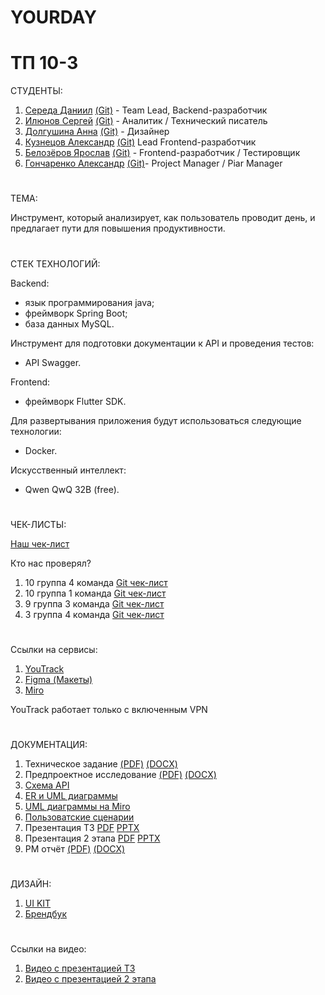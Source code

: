 # YOURDAY
# ТП 10-3

СТУДЕНТЫ:
1. [Середа Даниил](https://vk.com/forest_owl336) [(Git)](https://github.com/owl336) - Team Lead, Backend-разработчик
2. [Илюнов Сергей](https://vk.com/id729366535) [(Git)](https://github.com/SergeyAFD) - Аналитик / Технический писатель
3. [Долгушина Анна](https://vk.com/dolgushina_a) [(Git)](https://github.com/Ann2009Dol) - Дизайнер
4. [Кузнецов Александр](https://vk.com/mega_cutetoad) [(Git)](https://github.com/Alexander715Kuznezov?tab=overview&from=2025-03-01&to=2025-03-23-) Lead Frontend-разработчик
5. [Белозёров Ярослав](https://vk.com/fasreder) [(Git)](https://github.com/Farseder)  - Frontend-разработчик / Тестировщик
6. [Гончаренко Александр](https://vk.com/tvvoistraxxx) [(Git)](https://github.com/AlexandrGoncharenko)- Project Manager / Piar Manager

 # 
 ТЕМА:<br>
 
 Инструмент, который анализирует, как пользователь проводит день, и предлагает пути для повышения продуктивности.

#
СТЕК ТЕХНОЛОГИЙ:<br>

Backend:
 * язык программирования java;
 * фреймворк Spring Boot;
 * база данных MySQL.

Инструмент для подготовки документации к API и проведения тестов:
 * API Swagger.
   
Frontend:
 * фреймворк Flutter SDK.
   
Для развертывания приложения будут использоваться следующие технологии:
 * Docker.
   
Искусственный интеллект:
 * Qwen QwQ 32B (free).


#
ЧЕК-ЛИСТЫ:<br>

[Наш чек-лист](https://github.com/git-company-tp10-1/main/blob/main/Documentation/Чеклист%201%20этап.pdf)

Кто нас проверял?
1) 10 группа 4 команда [Git чек-лист](https://github.com/LUFFPUFF/TPProduct/blob/main/Чеклист%201%20этап%20-%20чеклист.pdf)
2) 10 группа 1 команда [Git чек-лист](https://github.com/Storix2025/Storix/blob/main/Documentation/чек-лист/ВГУ-ТП.%20Чеклист%201%20этап.pdf)
3) 9 группа 3 команда [Git чек-лист](https://github.com/slash0t/travel-planner/blob/main/documentation/Чеклист%20оценивания.pdf)
4) 3 группа 4 команда [Git чек-лист](https://vk.com/away.php?to=https%3A%2F%2Fgithub.com%2Fuyrtryu%2FMindCard%2Fblob%2Fmain%2FDocumentation%2Fchecklist1atta.pdf&utf=1)
#
Ссылки на сервисы:
1. [YouTrack](https://owl336.youtrack.cloud/projects/0-1)
3. [Figma (Макеты)](https://www.figma.com/design/SWUm7SQiNYI8nzSHZUayrO/%D0%9F%D1%80%D0%BE%D0%B5%D0%BA%D1%82?node-id=80-446&t=XtiPpbo1CJyWpS4W-1)
4. [Miro](https://miro.com/app/board/uXjVIM5DcKg=/?share_link_id=15169591408)

YouTrack работает только с включенным VPN
#
ДОКУМЕНТАЦИЯ:<br>
1. Техническое задание [(PDF)](https://github.com/git-company-tp10-1/main/blob/main/Documentation/Техническое%20задание%20(1).pdf) [(DOCX)](https://github.com/git-company-tp10-1/main/blob/main/Documentation/Техническое%20задание%20(1).docx)
2. Предпроектное исследование  [(PDF)](https://github.com/git-company-tp10-1/main/blob/main/Documentation/Predproektnoe_issledovanie.pdf) [(DOCX)](https://github.com/git-company-tp10-1/main/blob/main/Documentation/Predproektnoe_issledovanie.docx)
3. [Схема API](https://gist.githubusercontent.com/owl336/95c88da75749ac60e305bc8e2d762f8d/raw/ed8e1208c6a49f7760968002c5509d11b01602cd/swagger.yaml)
4. [ER и UML диаграммы](https://github.com/git-company-tp10-1/main/tree/main/Documentation/charts)
5. [UML диаграммы на Miro](https://miro.com/app/board/uXjVIJDT77E=/?share_link_id=931326801804)
6. [Пользоватские сценарии](https://miro.com/app/board/uXjVIM5DcKg=/?share_link_id=267269145843)
7. Презентация ТЗ [PDF](https://github.com/git-company-tp10-1/main/blob/main/Documentation/презентация%20ТЗ.pdf)  [PPTX](https://github.com/git-company-tp10-1/main/blob/main/Documentation/Презентация%20ТЗ%20.pptx)
8. Презентация 2 этапа [PDF](https://github.com/git-company-tp10-1/main/blob/main/Documentation/презентация%20статуса%20проекта.pdf)  [PPTX](https://github.com/git-company-tp10-1/main/blob/main/Documentation/презентация%20статуса%20проекта.pptx)
9. PM отчёт [(PDF)](https://github.com/git-company-tp10-1/main/blob/main/Documentation/pm_otchet.pdf) [(DOCX)](https://github.com/git-company-tp10-1/main/blob/main/Documentation/pm_otchet.docx)


#
ДИЗАЙН:<br>
1. [UI KIT](https://www.figma.com/design/SWUm7SQiNYI8nzSHZUayrO/%D0%9F%D1%80%D0%BE%D0%B5%D0%BA%D1%82?node-id=134-2&t=EV1sjkOqURDRLFQY-1)
2. [Брендбук](https://www.figma.com/design/SWUm7SQiNYI8nzSHZUayrO/%D0%9F%D1%80%D0%BE%D0%B5%D0%BA%D1%82?node-id=124-2&t=jrAMKzq6yoEgmyez-1)


#
Ссылки на видео:
1. [Видео с презентацией ТЗ](https://rutube.ru/video/06b595e771d685a977f3aaa0610ee305/)
2. [Видео с презентацией 2 этапа](https://rutube.ru/video/1d0c66cc5963d2b91f6c16c028e8ca5c/)



